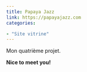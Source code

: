 ```yaml
---
title: Papaya Jazz
link: https://papayajazz.com
categories:

- "Site vitrine"
---
```


Mon quatrième projet.

**Nice to meet you!**